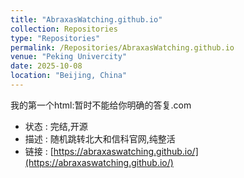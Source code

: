 ```yaml
---
title: "AbraxasWatching.github.io"
collection: Repositories
type: "Repositories"
permalink: /Repositories/AbraxasWatching.github.io
venue: "Peking Univercity"
date: 2025-10-08
location: "Beijing, China"
---
```

我的第一个html:暂时不能给你明确的答复.com
- 状态 : 完结,开源
- 描述 : 随机跳转北大和信科官网,纯整活
- 链接 : [https://abraxaswatching.github.io/](https://abraxaswatching.github.io/)